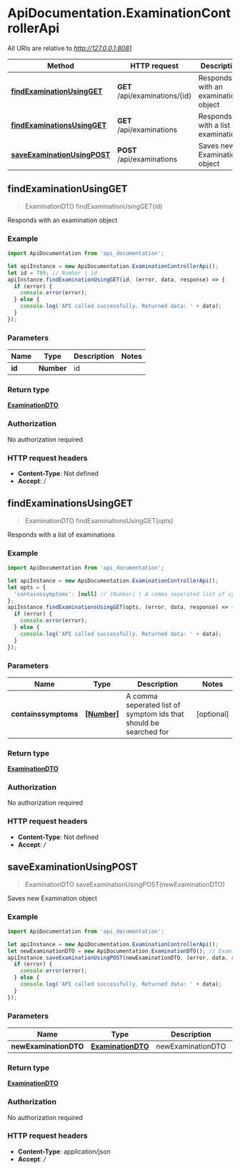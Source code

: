 # ApiDocumentation.ExaminationControllerApi

All URIs are relative to *http://127.0.0.1:8081*

Method | HTTP request | Description
------------- | ------------- | -------------
[**findExaminationUsingGET**](ExaminationControllerApi.md#findExaminationUsingGET) | **GET** /api/examinations/{id} | Responds with an examination object
[**findExaminationsUsingGET**](ExaminationControllerApi.md#findExaminationsUsingGET) | **GET** /api/examinations | Responds with a list of examinations
[**saveExaminationUsingPOST**](ExaminationControllerApi.md#saveExaminationUsingPOST) | **POST** /api/examinations | Saves new Examination object



## findExaminationUsingGET

> ExaminationDTO findExaminationUsingGET(id)

Responds with an examination object

### Example

```javascript
import ApiDocumentation from 'api_documentation';

let apiInstance = new ApiDocumentation.ExaminationControllerApi();
let id = 789; // Number | id
apiInstance.findExaminationUsingGET(id, (error, data, response) => {
  if (error) {
    console.error(error);
  } else {
    console.log('API called successfully. Returned data: ' + data);
  }
});
```

### Parameters


Name | Type | Description  | Notes
------------- | ------------- | ------------- | -------------
 **id** | **Number**| id | 

### Return type

[**ExaminationDTO**](ExaminationDTO.md)

### Authorization

No authorization required

### HTTP request headers

- **Content-Type**: Not defined
- **Accept**: */*


## findExaminationsUsingGET

> ExaminationDTO findExaminationsUsingGET(opts)

Responds with a list of examinations

### Example

```javascript
import ApiDocumentation from 'api_documentation';

let apiInstance = new ApiDocumentation.ExaminationControllerApi();
let opts = {
  'containssymptoms': [null] // [Number] | A comma seperated list of symptom ids that should be searched for
};
apiInstance.findExaminationsUsingGET(opts, (error, data, response) => {
  if (error) {
    console.error(error);
  } else {
    console.log('API called successfully. Returned data: ' + data);
  }
});
```

### Parameters


Name | Type | Description  | Notes
------------- | ------------- | ------------- | -------------
 **containssymptoms** | [**[Number]**](Number.md)| A comma seperated list of symptom ids that should be searched for | [optional] 

### Return type

[**ExaminationDTO**](ExaminationDTO.md)

### Authorization

No authorization required

### HTTP request headers

- **Content-Type**: Not defined
- **Accept**: */*


## saveExaminationUsingPOST

> ExaminationDTO saveExaminationUsingPOST(newExaminationDTO)

Saves new Examination object

### Example

```javascript
import ApiDocumentation from 'api_documentation';

let apiInstance = new ApiDocumentation.ExaminationControllerApi();
let newExaminationDTO = new ApiDocumentation.ExaminationDTO(); // ExaminationDTO | newExaminationDTO
apiInstance.saveExaminationUsingPOST(newExaminationDTO, (error, data, response) => {
  if (error) {
    console.error(error);
  } else {
    console.log('API called successfully. Returned data: ' + data);
  }
});
```

### Parameters


Name | Type | Description  | Notes
------------- | ------------- | ------------- | -------------
 **newExaminationDTO** | [**ExaminationDTO**](ExaminationDTO.md)| newExaminationDTO | 

### Return type

[**ExaminationDTO**](ExaminationDTO.md)

### Authorization

No authorization required

### HTTP request headers

- **Content-Type**: application/json
- **Accept**: */*

